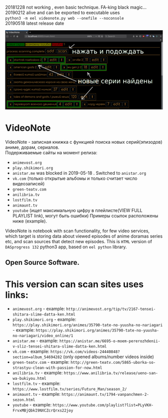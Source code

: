 20181228 not working , even basic technique. FA-king black magic...  
20190212 alive and can be exported to executable uses  
`python3 -m eel videonote.py web --onefile --noconsole`  
20190518 latest release date  

![screenshot](screenshot.png)  

# VideoNote  
VideoNote - записная книжка с функцией поиска новых серий(эпизодов) аниме, дорам, сериалов.  
Подерживаемые сайты на момент релиза:  
- `animevost.org`
- `play.shikimori.org`
- `anistar.me` was blocked in 2019-05-18 . Switched to `anistar.org`
- `vk.com` (только открытые альбомы и только считает число видеозаписей)
- `green-teatv.com`
- `anilibria.tv`
- `lostfilm.tv`  
- `animaunt.tv`  
- `youtube`  (ищет максимальную цифру в плейлисте(VIEW FULL PLAYLIST link), могут быть ошибки)
Примеры ссылок расположены ниже (example).  
  
VideoNote is notebook with scan functionality, for few video services, which target is storing data about viewed episodes of anime doramas series etc, and scan sources that detect new episodes. This is `HTML` version of `DASprogress 132` python3 app, based on `eel python` library.  
## Open Source Software.  

# This version can scan sites uses links:  
- `animevost.org` - example: `http://animevost.org/tip/tv/2167-tensei-shitara-slime-datta-ken.html`
- `play.shikimori.org`  - example: `https://play.shikimori.org/animes/35790-tate-no-yuusha-no-nariagari` - example: `https://play.shikimori.org/animes/35790-tate-no-yuusha-no-nariagari/video_online/1`  
- `anistar.me` - example: `https://anistar.me/6695-o-moem-pererozhdenii-v-sliz-tensei-shitara-slime-datta-ken.html`
- `vk.com` - example: `https://vk.com/videos-24440848?section=album_54694282` (only opened albums/number videos inside)
- `green-teatv.com` - example: `http://green-teatv.com/5865-uborka-so-strastyu-clean-with-passion-for-now.html`
- `anilibria.tv` - example: `https://www.anilibria.tv/release/ueno-san-wa-bukiyou.html`
- `lostfilm.tv` - example: `https://www.lostfilm.tv/series/Future_Man/season_2/`  
- `animaunt.tv` - example: `https://animaunt.tv/1794-vanpanchmen-2-sezon.html`  
- `youtube` - example: `https://www.youtube.com/playlist?list=PLyVKH-FrvxMBjQbkI9NXCZcrQrxs22joy`  